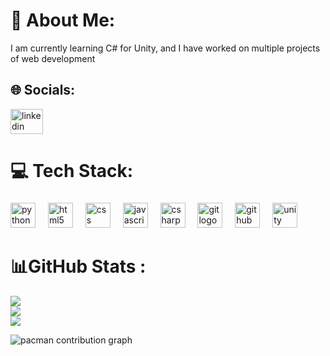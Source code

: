 # 💫 About Me:
I am currently learning C# for Unity, and I have worked on multiple projects of web development


## 🌐 Socials:
<div align="left">
  <a href="https://www.linkedin.com/in/shreyansh-gupta-6a39a6322/" target="_blank">
    <img src="https://raw.githubusercontent.com/maurodesouza/profile-readme-generator/master/src/assets/icons/social/linkedin/default.svg" width="52" height="40" alt="linkedin logo"  />
  </a>
</div>

# 💻 Tech Stack:
###

<div align="left">
  <img src="https://cdn.jsdelivr.net/gh/devicons/devicon/icons/python/python-original.svg" height="40" alt="python logo"  />
  <img width="12" />
  <img src="https://cdn.jsdelivr.net/gh/devicons/devicon/icons/html5/html5-original.svg" height="40" alt="html5 logo"  />
  <img width="12" />
  <img src="https://cdn.jsdelivr.net/gh/devicons/devicon/icons/css3/css3-original.svg" height="40" alt="css logo"  />
  <img width="12" />
  <img src="https://cdn.jsdelivr.net/gh/devicons/devicon/icons/javascript/javascript-original.svg" height="40" alt="javascript logo"  />
  <img width="12" />
  <img src="https://cdn.jsdelivr.net/gh/devicons/devicon/icons/csharp/csharp-original.svg" height="40" alt="csharp logo"  />
  <img width="12" />
  <img src="https://cdn.jsdelivr.net/gh/devicons/devicon/icons/git/git-original.svg" height="40" alt="git logo"  />
  <img width="12" />
  <img src="https://cdn.jsdelivr.net/gh/devicons/devicon/icons/github/github-original.svg" height="40" alt="github logo"  />
  <img width="12" />
  <img src="https://cdn.jsdelivr.net/gh/devicons/devicon/icons/unity/unity-original.svg" height="40" alt="unity logo"  />
</div>

# 📊GitHub Stats :
![](https://github-readme-stats.vercel.app/api?username=Shreyansh109&theme=radical&hide_border=false&include_all_commits=false&count_private=false)<br/>
![](https://github-readme-streak-stats.herokuapp.com/?user=Shreyansh109&theme=radical&hide_border=false)<br/>
![](https://github-readme-stats.vercel.app/api/top-langs/?username=Shreyansh109&theme=radical&hide_border=false&include_all_commits=false&count_private=false&layout=compact)

<picture>
  <source media="(prefers-color-scheme: dark)" srcset="https://raw.githubusercontent.com/Shreyansh109/Shreyansh109/output/pacman-contribution-graph-dark.svg">
  <source media="(prefers-color-scheme: light)" srcset="https://raw.githubusercontent.com/Shreyansh109/Shreyansh109/output/pacman-contribution-graph.svg">
  <img alt="pacman contribution graph" src="https://raw.githubusercontent.com/Shreyansh109/Shreyansh109/output/pacman-contribution-graph.svg">
</picture>
<!-- Proudly created with GPRM ( https://gprm.itsvg.in ) -->

